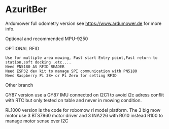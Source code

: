 # AzuritBer
Ardumower full odometry version
see https://www.ardumower.de for more info.

Optional and recommended MPU-9250

OPTIONAL RFID


	Use for multiple area mowing, Fast start Entry point,Fast return to station,soft docking ,etc....
	Need PN5180 AS RFID READER
	Need ESP32 dev kit to manage SPI communication with PN5180 
	Need Raspberry Pi 3B+ or Pi Zero for setting RFID


Other branch 


GY87 version use a GY87 IMU connected on I2C1 to avoid i2c adress conflit with RTC but only tested on table and never in mowing condition.

RL1000 version is the code for robomow rl model platform.
	The 3 big mow motor use 3 BTS7960 motor driver and 3 INA226 with R010 instead R100 to manage motor sense over I2C

